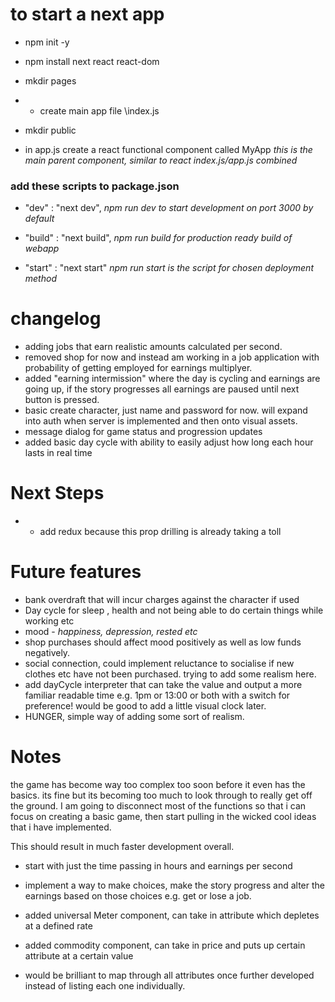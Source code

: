# to start a next app

- npm init -y
- npm install next react react-dom

- mkdir pages
- - create main app file \index.js
- mkdir public

- in app.js create a react functional component called MyApp
  <i>this is the main parent component, similar to react index.js/app.js combined</i>

### add these scripts to package.json

- "dev" : "next dev",
  <i>npm run dev to start development on port 3000 by default</i>

- "build" : "next build",
  <i>npm run build for production ready build of webapp</i>

- "start" : "next start"
  <i>npm run start is the script for chosen deployment method</i>

# changelog

<!-- //////////////////////////////////////////////// -->

- adding jobs that earn realistic amounts calculated per second.
- removed shop for now and instead am working in a job application with probability of getting employed for earnings multiplyer.
- added "earning intermission" where the day is cycling and earnings are going up, if the story progresses all earnings are paused until next button is pressed.
- basic create character, just name and password for now. will expand into auth when server is implemented and then onto visual assets.
- message dialog for game status and progression updates
- added basic day cycle with ability to easily adjust how long each hour lasts in real time

# Next Steps

- - add redux because this prop drilling is already taking a toll

# Future features

- bank overdraft that will incur charges against the character if used
- Day cycle for sleep , health and not being able to do certain things while working etc
- mood - <i>happiness, depression, rested etc</i>
- shop purchases should affect mood positively as well as low funds negatively.
- social connection, could implement reluctance to socialise if new clothes etc have not been purchased. trying to add some realism here.
- add dayCycle interpreter that can take the value and output a more familiar readable time e.g. 1pm or 13:00 or both with a switch for preference! would be good to add a little visual clock later.
- HUNGER, simple way of adding some sort of realism.

# Notes

the game has become way too complex too soon before it even has the basics. its fine but its becoming too much to look through to really get off the ground. I am going to disconnect most of the functions so that i can focus on creating a basic game, then start pulling in the wicked cool ideas that i have implemented.

This should result in much faster development overall.

- start with just the time passing in hours and earnings per second
- implement a way to make choices, make the story progress and alter the earnings based on those choices e.g. get or lose a job.

- added universal Meter component, can take in attribute which depletes at a defined rate

- added commodity component, can take in price and puts up certain attribute at a certain value

- would be brilliant to map through all attributes once further developed instead of listing each one individually.
